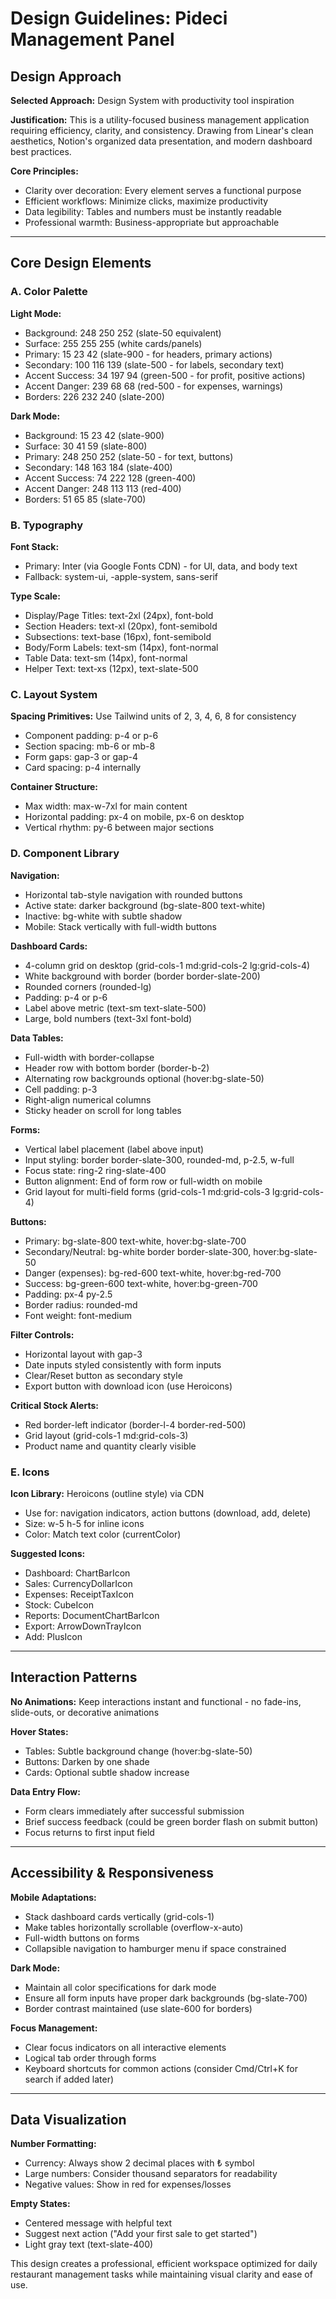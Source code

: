 # Design Guidelines: Pideci Management Panel

## Design Approach

**Selected Approach:** Design System with productivity tool inspiration

**Justification:** This is a utility-focused business management application requiring efficiency, clarity, and consistency. Drawing from Linear's clean aesthetics, Notion's organized data presentation, and modern dashboard best practices.

**Core Principles:**
- Clarity over decoration: Every element serves a functional purpose
- Efficient workflows: Minimize clicks, maximize productivity
- Data legibility: Tables and numbers must be instantly readable
- Professional warmth: Business-appropriate but approachable

---

## Core Design Elements

### A. Color Palette

**Light Mode:**
- Background: 248 250 252 (slate-50 equivalent)
- Surface: 255 255 255 (white cards/panels)
- Primary: 15 23 42 (slate-900 - for headers, primary actions)
- Secondary: 100 116 139 (slate-500 - for labels, secondary text)
- Accent Success: 34 197 94 (green-500 - for profit, positive actions)
- Accent Danger: 239 68 68 (red-500 - for expenses, warnings)
- Borders: 226 232 240 (slate-200)

**Dark Mode:**
- Background: 15 23 42 (slate-900)
- Surface: 30 41 59 (slate-800)
- Primary: 248 250 252 (slate-50 - for text, buttons)
- Secondary: 148 163 184 (slate-400)
- Accent Success: 74 222 128 (green-400)
- Accent Danger: 248 113 113 (red-400)
- Borders: 51 65 85 (slate-700)

### B. Typography

**Font Stack:**
- Primary: Inter (via Google Fonts CDN) - for UI, data, and body text
- Fallback: system-ui, -apple-system, sans-serif

**Type Scale:**
- Display/Page Titles: text-2xl (24px), font-bold
- Section Headers: text-xl (20px), font-semibold
- Subsections: text-base (16px), font-semibold
- Body/Form Labels: text-sm (14px), font-normal
- Table Data: text-sm (14px), font-normal
- Helper Text: text-xs (12px), text-slate-500

### C. Layout System

**Spacing Primitives:** Use Tailwind units of 2, 3, 4, 6, 8 for consistency
- Component padding: p-4 or p-6
- Section spacing: mb-6 or mb-8
- Form gaps: gap-3 or gap-4
- Card spacing: p-4 internally

**Container Structure:**
- Max width: max-w-7xl for main content
- Horizontal padding: px-4 on mobile, px-6 on desktop
- Vertical rhythm: py-6 between major sections

### D. Component Library

**Navigation:**
- Horizontal tab-style navigation with rounded buttons
- Active state: darker background (bg-slate-800 text-white)
- Inactive: bg-white with subtle shadow
- Mobile: Stack vertically with full-width buttons

**Dashboard Cards:**
- 4-column grid on desktop (grid-cols-1 md:grid-cols-2 lg:grid-cols-4)
- White background with border (border border-slate-200)
- Rounded corners (rounded-lg)
- Padding: p-4 or p-6
- Label above metric (text-sm text-slate-500)
- Large, bold numbers (text-3xl font-bold)

**Data Tables:**
- Full-width with border-collapse
- Header row with bottom border (border-b-2)
- Alternating row backgrounds optional (hover:bg-slate-50)
- Cell padding: p-3
- Right-align numerical columns
- Sticky header on scroll for long tables

**Forms:**
- Vertical label placement (label above input)
- Input styling: border border-slate-300, rounded-md, p-2.5, w-full
- Focus state: ring-2 ring-slate-400
- Button alignment: End of form row or full-width on mobile
- Grid layout for multi-field forms (grid-cols-1 md:grid-cols-3 lg:grid-cols-4)

**Buttons:**
- Primary: bg-slate-800 text-white, hover:bg-slate-700
- Secondary/Neutral: bg-white border border-slate-300, hover:bg-slate-50
- Danger (expenses): bg-red-600 text-white, hover:bg-red-700
- Success: bg-green-600 text-white, hover:bg-green-700
- Padding: px-4 py-2.5
- Border radius: rounded-md
- Font weight: font-medium

**Filter Controls:**
- Horizontal layout with gap-3
- Date inputs styled consistently with form inputs
- Clear/Reset button as secondary style
- Export button with download icon (use Heroicons)

**Critical Stock Alerts:**
- Red border-left indicator (border-l-4 border-red-500)
- Grid layout (grid-cols-1 md:grid-cols-3)
- Product name and quantity clearly visible

### E. Icons

**Icon Library:** Heroicons (outline style) via CDN
- Use for: navigation indicators, action buttons (download, add, delete)
- Size: w-5 h-5 for inline icons
- Color: Match text color (currentColor)

**Suggested Icons:**
- Dashboard: ChartBarIcon
- Sales: CurrencyDollarIcon
- Expenses: ReceiptTaxIcon
- Stock: CubeIcon
- Reports: DocumentChartBarIcon
- Export: ArrowDownTrayIcon
- Add: PlusIcon

---

## Interaction Patterns

**No Animations:** Keep interactions instant and functional - no fade-ins, slide-outs, or decorative animations

**Hover States:**
- Tables: Subtle background change (hover:bg-slate-50)
- Buttons: Darken by one shade
- Cards: Optional subtle shadow increase

**Data Entry Flow:**
- Form clears immediately after successful submission
- Brief success feedback (could be green border flash on submit button)
- Focus returns to first input field

---

## Accessibility & Responsiveness

**Mobile Adaptations:**
- Stack dashboard cards vertically (grid-cols-1)
- Make tables horizontally scrollable (overflow-x-auto)
- Full-width buttons on forms
- Collapsible navigation to hamburger menu if space constrained

**Dark Mode:**
- Maintain all color specifications for dark mode
- Ensure all form inputs have proper dark backgrounds (bg-slate-700)
- Border contrast maintained (use slate-600 for borders)

**Focus Management:**
- Clear focus indicators on all interactive elements
- Logical tab order through forms
- Keyboard shortcuts for common actions (consider Cmd/Ctrl+K for search if added later)

---

## Data Visualization

**Number Formatting:**
- Currency: Always show 2 decimal places with ₺ symbol
- Large numbers: Consider thousand separators for readability
- Negative values: Show in red for expenses/losses

**Empty States:**
- Centered message with helpful text
- Suggest next action ("Add your first sale to get started")
- Light gray text (text-slate-400)

This design creates a professional, efficient workspace optimized for daily restaurant management tasks while maintaining visual clarity and ease of use.